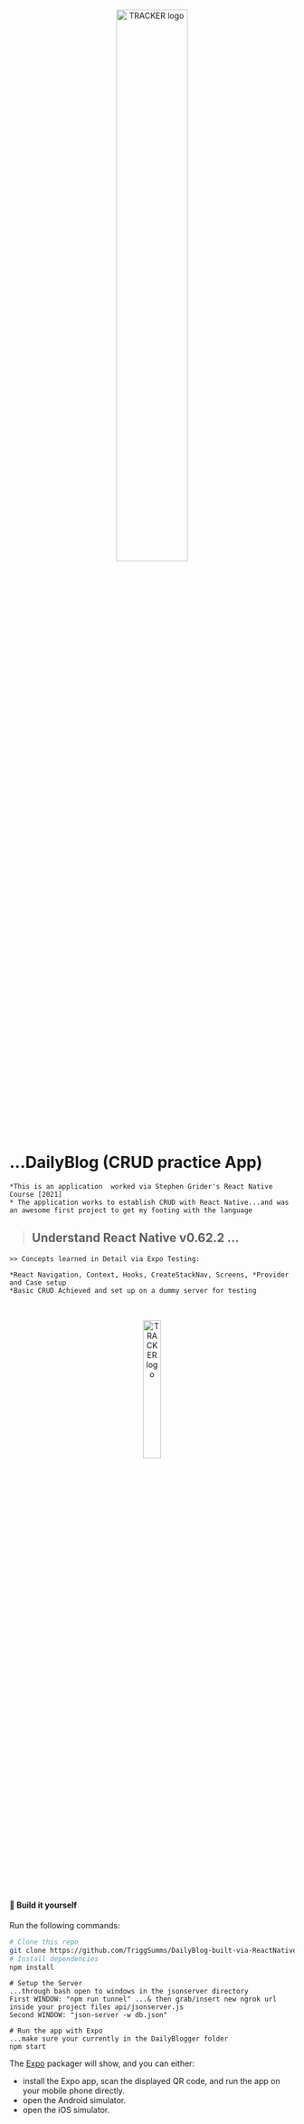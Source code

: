 <br/>
<p align="center">
    <a >
        <img width="50%"  src="https://res.cloudinary.com/triggsumms/image/upload/v1614286955/wnzgqv29fcjrlfbyiscv.jpg"  alt="TRACKER logo">
    </a>
</p>

<br/>




# ...DailyBlog (CRUD practice App)
    *This is an application  worked via Stephen Grider's React Native Course [2021]
    * The application works to establish CRUD with React Native...and was an awesome first project to get my footing with the language 
    
> ## Understand React Native v0.62.2 ...
    >> Concepts learned in Detail via Expo Testing:
    
    *React Navigation, Context, Hooks, CreateStackNav, Screens, *Provider and Case setup
    *Basic CRUD Achieved and set up on a dummy server for testing
  

 


<br/>
<p align="center">
    <a >
        <img width="25%" src="https://res.cloudinary.com/triggsumms/image/upload/v1614287020/fynzt7ghscsgnfvzpgxp.png"  alt="TRACKER logo">
    </a>
</p>

<br/>



#### :hammer: Build it yourself

Run the following commands:

```bash
# Clone this repo
git clone https://github.com/TriggSumms/DailyBlog-built-via-ReactNative.git and cd DailyBlogger
# Install dependencies
npm install

```

```
# Setup the Server
...through bash open to windows in the jsonserver directory
First WINDOW: "npm run tunnel" ...& then grab/insert new ngrok url inside your project files api/jsonserver.js
Second WINDOW: "json-server -w db.json" 

```

```
# Run the app with Expo
...make sure your currently in the DailyBlogger folder
npm start
```






The [Expo](https://expo.io) packager will show, and you can either:


-   install the Expo app, scan the displayed QR code, and run the app on your mobile phone directly.
-   open the Android simulator.
-   open the iOS simulator.


